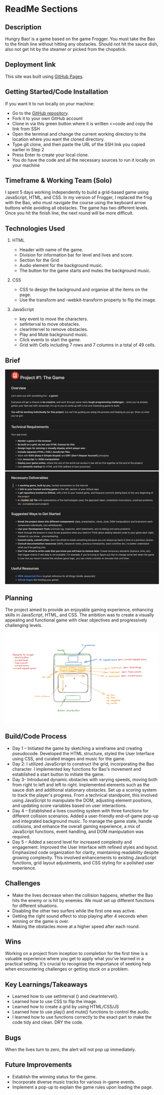 # ReadMe Sections

## Description
Hungry Bao! is a game based on the game Frogger. You must take the Bao to the finish line without hitting any obstacles. Should not hit the sauce dish, also not get hit by the steamer or picked from the chopstick.

## Deployment link
This site was built using [GitHub Pages](https://yingjod.github.io/Hungry-BAO-/).


## Getting Started/Code Installation
If you want it to run locally on your machine:
 - Go to the [GitHub repository](https://github.com/yingjod/Hungry-BAO-).
 - Fork it to your own GitHub account
 - Clone in via this green button where it is written <>code and copy the link from SSH
 - Open the terminal and change the current working directory to the location where you want the cloned directory.
 - Type git clone, and then paste the URL of the SSH link you copied earlier in Step 2
 - Press Enter to create your local clone. 
 - You do have the code and all the necessary sources to run it locally on your machine

## Timeframe & Working Team (Solo)
I spent 5 days working independently to build a grid-based game using JavaScript, HTML, and CSS. In my version of Frogger, I replaced the frog with the Bao, who must navigate the course using the keyboard arrow buttons while avoiding all obstacles. The game has two different levels. Once you hit the finish line, the next round will be more difficult.



## Technologies Used

001. HTML
       - Header with name of the game.
       - Division for information bar for level and lives and score.
       - Section for the Grid
       - Audio element for the background music.
       - The button for the game starts and mutes the background music.
    
002. CSS
       - CSS to design the background and organise all the items on the page.
       - Use the transform and -webkit-transform property to flip the image.
         
003. JavaScript
       - key event to move the characters.
       - setInterval to move obstacles.
       - clearIntervel to remove obstacles.
       - Play and Mute background music.
       - Click events to start the game.
       - Grid with Cells including 7 rows and 7 columns in a total of 49 cells.


## Brief

![Brief1](/readmeimg/Brief1.png)
![Brief2](/readmeimg/Brief2.png)


## Planning
The project aimed to provide an enjoyable gaming experience, enhancing skills in JavaScript, HTML, and CSS. The ambition was to create a visually appealing and functional game with clear objectives and progressively challenging levels.

![wireframe](/readmeimg/wireframe.png)




## Build/Code Process

- Day 1 – Initiated the game by sketching a wireframe and creating pseudocode. Developed the HTML structure, styled the User Interface using CSS, and curated images and music for the game.
- Day 2: I utilized JavaScript to construct the grid, incorporating the Bao character. I implemented key functions for Bao's movement and established a start button to initiate the game.
- Day 3- Introduced dynamic obstacles with varying speeds, moving both from right to left and left to right. Implemented elements such as the sauce dish and additional stationary obstacles. Set up a scoring system to track the player's progress. From a technical standpoint, this involved using JavaScript to manipulate the DOM, adjusting element positions, and updating score variables based on user interactions.
- Day 4 – Established a lives counting system with three functions for different collision scenarios. Added a user-friendly end-of-game pop-up and integrated background music. To manage the game state, handle collisions, and enhance the overall gaming experience, a mix of JavaScript functions, event handling, and DOM manipulation was required.
- Day 5 – Added a second level for increased complexity and engagement. Improved the User Interface with refined styles and layout. Emphasized code organization for clarity, maintaining readability despite growing complexity. This involved enhancements to existing JavaScript functions, grid layout adjustments, and CSS styling for a polished user experience.


## Challenges
- Make the lives decrease when the collision happens, whether the Bao hits the enemy or is hit by enemies. We must set up different functions for different situations.
- Disabling the other two surfers while the first one was active.
- Getting the right sound effect to stop playing after 4 seconds when winning or the game is over.
- Making the obstacles move at a higher speed after each round.

## Wins

Working on a project from inception to completion for the first time is a valuable experience where you get to apply what you've learned in a practical setting. It's crucial to recognise the importance of seeking help when encountering challenges or getting stuck on a problem.

## Key Learnings/Takeaways
- Learned how to use setInterval () and clearIntervel().
- Learned how to use CSS to flip the image.
- Learned how to create a grid by using HTML/CSS/JS
- Learned how to use play() and mute() functions to control the audio.
- I learned how to use functions correctly to the exact part to make the code tidy and clean. DRY the code.

## Bugs
When the lives turn to zero, the alert will not pop up immediately. 

## Future Improvements

- Establish the winning status for the game.
- Incorporate diverse music tracks for various in-game events.
- Implement a pop-up to explain the game rules upon loading the page.



